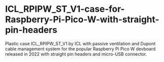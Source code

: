 # ICL_RPIPW_ST_V1-case-for-Raspberry-Pi-Pico-W-with-straight-pin-headers
Plastic case ICL_RPIPW_ST_V1 by ICL with passive ventilation and Dupont cable management system for the popular Raspberry Pi Pico W devboard released in 2022 with straight pin headers and micro-USB connector.
